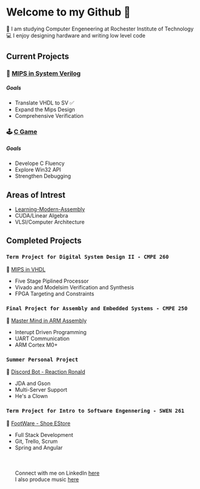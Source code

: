 # Welcome to my Github 🌊

🚀 I am studying Computer Engeneering at Rochester Institute of Technology \
💻 I enjoy designing hardware and writing low level code
## Current Projects
### 🎯 [MIPS in System Verilog](https://github.com/GlennVodra/32-Bit-MipsProcessor)
##### Goals
* Translate VHDL to SV ✅
* Expand the Mips Design
* Comprehensive Verification

### 🕹 [C Game](https://github.com/GlennVodra/Tutorial-Game)
##### Goals
* Develope C Fluency
* Explore Win32 API
* Strengthen Debugging

## Areas of Intrest
* [Learning-Modern-Assembly](https://github.com/GlennVodra/Learning-Modern-Assembly)
* CUDA/Linear Algebra
* VLSI/Computer Architecture

## Completed Projects
### `Term Project for Digital System Design II - CMPE 260`
💾 [MIPS in VHDL](https://github.com/GlennVodra/32-Bit-MipsProcessor)
* Five Stage Piplined Processor
* Vivado and Modelsim Verification and Synthesis 
* FPGA Targeting and Constraints 
### `Final Project for Assembly and Embedded Systems - CMPE 250`
💫 [Master Mind in ARM Assembly](https://github.com/GlennVodra/MasterMind)
* Interupt Driven Programming
* UART Communication
* ARM Cortex M0+
### `Summer Personal Project`
🤡 [Discord Bot - Reaction Ronald](https://github.com/GlennVodra/Reaction-Ronald)
* JDA and Gson
* Multi-Server Support
* He's a Clown
### `Term Project for Intro to Software Engennering - SWEN 261`
👟 [FootWare - Shoe EStore](https://github.com/GlennVodra/FootWare)
* Full Stack Development
* Git, Trello, Scrum
* Spring and Angular
\
\
\
\
Connect with me on LinkedIn [here](https://www.linkedin.com/in/glennvodra/)\
I also produce music [here](https://www.youtube.com/@darkrover)

